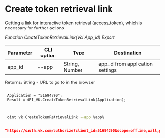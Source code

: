 ﻿---
sidebar_position: 1
---

# Create token retrieval link
Getting a link for interactive token retrieval (access_token), which is necessary for further actions


*Function CreateTokenRetrievalLink(Val App_id) Export*

 | Parameter | CLI option | Type | Destination |
 |-|-|-|-|
 | app_id | --app | String, Number | app_id from application settings |

 
 Returns: String - URL to go to in the browser 

```bsl title="Code example"
	
 Application = "51694790";
 Result = OPI_VK.CreateTokenRetrievalLink(Application);
	
```

```sh title="CLI command example"
 
 oint vk CreateTokenRetrievalLink --app %app%

```


```json title="Result"

"https://oauth.vk.com/authorize?client_id=51694790&scope=offline,wall,groups,photos,stats,stories,ads,market,video&v=5.131&response_type=token&redirect_uri=https://api.vk.com/blank.html"

```
